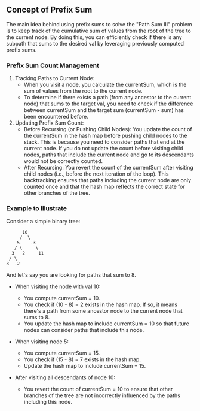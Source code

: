 ## Concept of Prefix Sum

The main idea behind using prefix sums to solve the "Path Sum III" problem is to keep track of the cumulative sum of values from the root of the tree to the current node. By doing this, you can efficiently check if there is any subpath that sums to the desired val by leveraging previously computed prefix sums.
### Prefix Sum Count Management

1. Tracking Paths to Current Node:
   - When you visit a node, you calculate the currentSum, which is the sum of values from the root to the current node.
   - To determine if there exists a path (from any ancestor to the current node) that sums to the target val, you need to check if the difference between currentSum and the target sum (currentSum - sum) has been encountered before.
2. Updating Prefix Sum Count:
   - Before Recursing (or Pushing Child Nodes): You update the count of the currentSum in the hash map before pushing child nodes to the stack. This is because you need to consider paths that end at the current node. If you do not update the count before visiting child nodes, paths that include the current node and go to its descendants would not be correctly counted.
   - After Recursing: You revert the count of the currentSum after visiting child nodes (i.e., before the next iteration of the loop). This backtracking ensures that paths including the current node are only counted once and that the hash map reflects the correct state for other branches of the tree.

### Example to Illustrate

Consider a simple binary tree:


```
      10
     /  \
    5    -3
   / \     \
  3   2     11
 / \
3  -2
```

And let's say you are looking for paths that sum to 8.

* When visiting the node with val 10:
    - You compute currentSum = 10.
    - You check if (10 - 8) = 2 exists in the hash map. If so, it means there's a path from some ancestor node to the current node that sums to 8.
    - You update the hash map to include currentSum = 10 so that future nodes can consider paths that include this node.

* When visiting node 5:
    - You compute currentSum = 15.
    - You check if (15 - 8) = 7 exists in the hash map.
    - Update the hash map to include currentSum = 15.

* After visiting all descendants of node 10:
    - You revert the count of currentSum = 10 to ensure that other branches of the tree are not incorrectly influenced by the paths including this node.
